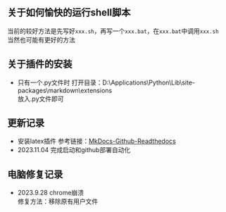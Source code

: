 ## 关于如何愉快的运行shell脚本
当前的较好方法是先写好`xxx.sh`，再写一个`xxx.bat`，在`xxx.bat`中调用`xxx.sh`  
当然也可能有更好的方法


## 关于插件的安装
- 只有一个.py文件时
打开目录：D:\Applications\Python\Lib\site-packages\markdown\extensions  
放入.py文件即可  

## 更新记录
- 安装latex插件
参考链接：[MkDocs-Github-Readthedocs](https://zj-sphinx-github-readthedocs.readthedocs.io/en/latest/mkdocs/%E9%85%8D%E7%BD%AE%E6%96%87%E4%BB%B6%E8%A7%A3%E6%9E%90/)
- 2023.11.04 完成启动和github部署自动化

## 电脑修复记录
- 2023.9.28 chrome崩溃  
  修复方法：移除原有用户文件
